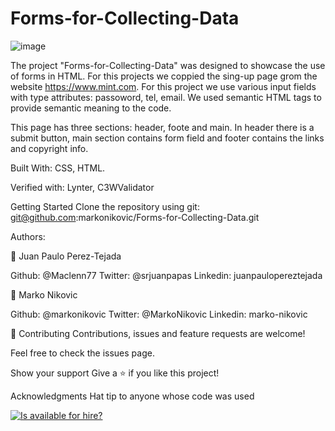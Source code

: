 # Forms-for-Collecting-Data

![image](https://user-images.githubusercontent.com/45266473/75915835-82eda700-5e57-11ea-8c0e-8bac46a50c29.png)

The project "Forms-for-Collecting-Data" was designed to showcase the use of forms in HTML.
For this projects we coppied the sing-up page grom the website https://www.mint.com.
For this project we use various input fields with type attributes: passoword, tel, email.
We used semantic HTML tags to provide semantic meaning to the code.

This page has three sections: header, foote and main. In header there is a submit button,
main section contains form field and footer contains the links and copyright info.

Built With:
CSS,
HTML.

Verified with:
Lynter,
C3WValidator

Getting Started
Clone the repository using git: git@github.com:markonikovic/Forms-for-Collecting-Data.git

Authors:

👤 Juan Paulo Perez-Tejada

Github: @Maclenn77
Twitter: @srjuanpapas
Linkedin: juanpaulopereztejada

👤 Marko Nikovic

Github: @markonikovic
Twitter: @MarkoNikovic
Linkedin: marko-nikovic

🤝 Contributing
Contributions, issues and feature requests are welcome!

Feel free to check the issues page.

Show your support
Give a ⭐️ if you like this project!

Acknowledgments
Hat tip to anyone whose code was used

[![Is <username> available for hire?](http://hireable.me/<username>)](http://hireable.me/p/<username>)

